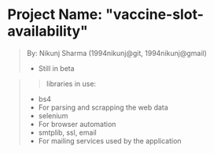 # Project Name: "vaccine-slot-availability"
> By: Nikunj Sharma (1994nikunj@git, 1994nikunj@gmail)
> - Still in beta

>> libraries in use:
> - bs4
>  - For parsing and scrapping the web data
> - selenium
>  - For browser automation
> - smtplib, ssl, email
>  - For mailing services used by the application
